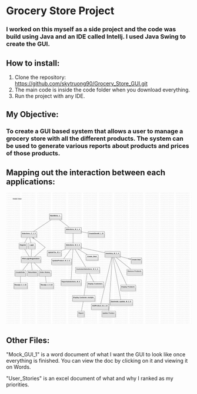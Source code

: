 # Grocery Store Project
### I worked on this myself as a side project and the code was build using Java and an IDE called Intellj. I used Java Swing to create the GUI. 

## How to install:
1. Clone the repository: https://github.com/skytruong90/Grocery_Store_GUI.git
2. The main code is inside the code folder when you download everything.
3. Run the project with any IDE.

## My Objective: 
### To create a GUI based system that allows a user to manage a grocery store with all the different products. The system can be used to generate various reports about products and prices of those products.

## Mapping out the interaction between each applications:
<img src= "DirectedGUi.jpg" width="700">

## Other Files:
"Mock_GUI_1" is a word document of what I want the GUI to look like once everything is finished. You can view the doc by clicking on it and viewing it on Words.

"User_Stories" is an excel document of what and why I ranked as my priorities.
